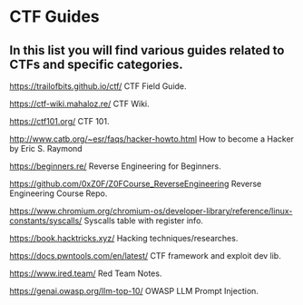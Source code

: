 # CTF Guides
In this list you will find various guides related to CTFs and specific categories.
---

https://trailofbits.github.io/ctf/
CTF Field Guide.

https://ctf-wiki.mahaloz.re/
CTF Wiki.

https://ctf101.org/
CTF 101.

http://www.catb.org/~esr/faqs/hacker-howto.html
How to become a Hacker by Eric S. Raymond

https://beginners.re/
Reverse Engineering for Beginners.

https://github.com/0xZ0F/Z0FCourse_ReverseEngineering
Reverse Engineering Course Repo.

https://www.chromium.org/chromium-os/developer-library/reference/linux-constants/syscalls/
Syscalls table with register info.

https://book.hacktricks.xyz/
Hacking techniques/researches.

https://docs.pwntools.com/en/latest/
CTF framework and exploit dev lib.

https://www.ired.team/
Red Team Notes.

https://genai.owasp.org/llm-top-10/
OWASP LLM Prompt Injection.
